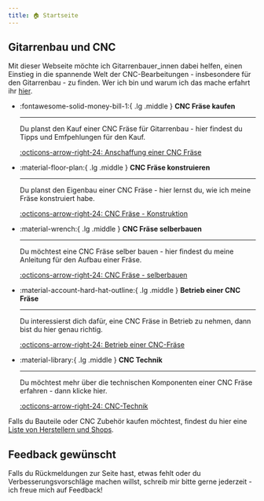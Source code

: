```yaml
---
title: 🏠 Startseite
---
```


## Gitarrenbau und CNC

Mit dieser Webseite möchte ich Gitarrenbauer_innen dabei helfen, einen Einstieg in die spannende Welt der CNC-Bearbeitungen - insbesondere für den Gitarrenbau - zu finden. Wer ich bin und warum ich das mache erfahrt ihr [hier](about/about.md).

<div class="grid cards" markdown>  

* :fontawesome-solid-money-bill-1:{ .lg .middle } **CNC Fräse kaufen**

  ---

  Du planst den Kauf einer CNC Fräse für Gitarrenbau - hier findest du Tipps und Emfpehlungen für den Kauf.

  [:octicons-arrow-right-24: Anschaffung einer CNC Fräse](considerations/kaufkriterien.md)

* :material-floor-plan:{ .lg .middle } **CNC Fräse konstruieren**

  ---

  Du planst den Eigenbau einer CNC Fräse - hier lernst du, wie ich meine Fräse konstruiert habe.

  [:octicons-arrow-right-24: CNC Fräse - Konstruktion](planning/planung-uebersicht.md)

* :material-wrench:{ .lg .middle } **CNC Fräse selberbauen**

  ---

  Du möchtest eine CNC Fräse selber bauen - hier findest du meine Anleitung für den Aufbau einer Fräse.

  [:octicons-arrow-right-24: CNC Fräse - selberbauen](building/selberbauen-uebersicht.md)

* :material-account-hard-hat-outline:{ .lg .middle } **Betrieb einer CNC Fräse**

  ---

  Du interessierst dich dafür, eine CNC Fräse in Betrieb zu nehmen, dann bist du hier genau richtig.

  [:octicons-arrow-right-24: Betrieb einer CNC-Fräse](operating/betrieb-uebersicht.md)

* :material-library:{ .lg .middle } **CNC Technik**

  ---

  Du möchtest mehr über die technischen Komponenten einer CNC Fräse erfahren - dann klicke hier.

  [:octicons-arrow-right-24: CNC-Technik](technical/uebersicht.md)

</div>

Falls du Bauteile oder CNC Zubehör kaufen möchtest, findest du hier eine [Liste von Herstellern und Shops](shops/linear-technic.md).

## Feedback gewünscht

Falls du Rückmeldungen zur Seite hast, etwas fehlt oder du Verbesserungsvorschläge machen willst, schreib mir bitte gerne jederzeit - ich freue mich auf Feedback!
